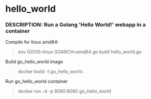 # hello_world
### DESCRIPTION:	  Run a Golang 'Hello World!' webapp in a container

Compile for linux amd64:
>env GOOS=linux GOARCH=amd64 go build hello_world.go

Build go_hello_world image
>docker build -t go_hello_world .

Run go_hello_world container
>docker run -d -p 8080:8080 go_hello_world
